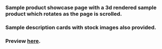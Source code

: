 ### Sample product showcase page with a 3d rendered sample product which rotates as the page is scrolled.

### Sample description cards with stock images also provided.

### Preview [here](http://barrymun.product-showcase.surge.sh/).